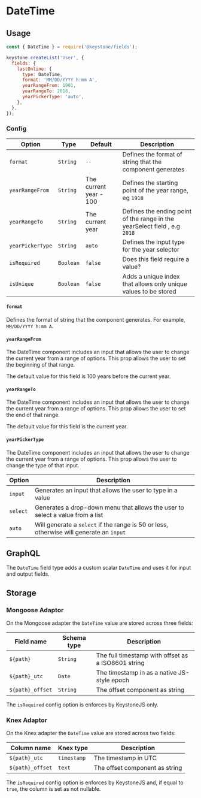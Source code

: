<!--[meta]
section: api
subSection: field-types
title: DateTime
[meta]-->

# DateTime

## Usage

```js
const { DateTime } = require('@keystone/fields');

keystone.createList('User', {
  fields: {
    lastOnline: {
      type: DateTime,
      format: 'MM/DD/YYYY h:mm A',
      yearRangeFrom: 1901,
      yearRangeTo: 2018,
      yearPickerType: 'auto',
    },
  },
});
```

### Config

| Option           | Type      | Default                | Description                                                                |
| ---------------- | --------- | ---------------------- | -------------------------------------------------------------------------- |
| `format`         | `String`  | `--`                   | Defines the format of string that the component generates                  |
| `yearRangeFrom`  | `String`  | The current year - 100 | Defines the starting point of the year range, eg `1918`                    |
| `yearRangeTo`    | `String`  | The current year       | Defines the ending point of the range in the yearSelect field , e.g `2018` |
| `yearPickerType` | `String`  | `auto`                 | Defines the input type for the year selector                               |
| `isRequired`     | `Boolean` | `false`                | Does this field require a value?                                           |
| `isUnique`       | `Boolean` | `false`                | Adds a unique index that allows only unique values to be stored            |

#### `format`

Defines the format of string that the component generates. For example, `MM/DD/YYYY h:mm A`.

#### `yearRangeFrom`

The DateTime component includes an input that allows the user to change the current year from a range of options.
This prop allows the user to set the beginning of that range.

The default value for this field is 100 years before the current year.

#### `yearRangeTo`

The DateTime component includes an input that allows the user to change the current year from a range of options.
This prop allows the user to set the end of that range.

The default value for this field is the current year.

#### `yearPickerType`

The DateTime component includes an input that allows the user to change the current year from a range of options. This prop allows the user to change the type of that input.

| Option   | Description                                                                             |
| -------- | --------------------------------------------------------------------------------------- |
| `input`  | Generates an input that allows the user to type in a value                              |
| `select` | Generates a drop-down menu that allows the user to select a value from a list           |
| `auto`   | Will generate a `select` if the range is 50 or less, otherwise will generate an `input` |

## GraphQL

The `DateTime` field type adds a custom scalar `DateTime` and uses it for input and output fields.

## Storage

### Mongoose Adaptor

On the Mongoose adapter the `DateTime` value are stored across three fields:

| Field name       | Schema type | Description                                        |
| ---------------- | ----------- | -------------------------------------------------- |
| `${path}`        | `String`    | The full timestamp with offset as a ISO8601 string |
| `${path}_utc`    | `Date`      | The timestamp in as a native JS-style epoch        |
| `${path}_offset` | `String`    | The offset component as string                     |

The `isRequired` config option is enforces by KeystoneJS only.

### Knex Adaptor

On the Knex adapter the `DateTime` value are stored across two fields:

| Column name      | Knex type   | Description                    |
| ---------------- | ----------- | ------------------------------ |
| `${path}_utc`    | `timestamp` | The timestamp in UTC           |
| `${path}_offset` | `text`      | The offset component as string |

The `isRequired` config option is enforces by KeystoneJS and, if equal to `true`, the column is set as not nullable.

